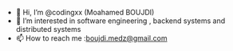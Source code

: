 - 👋 Hi, I’m @codingxx (Moahamed BOUJDI)
- 👀 I’m interested in software engineering , backend systems and distributed systems
- 📫 How to reach me :boujdi.medz@gmail.com

<!---
codingxx/codingxx is a ✨ special ✨ repository because its `README.md` (this file) appears on your GitHub profile.
You can click the Preview link to take a look at your changes.
--->
